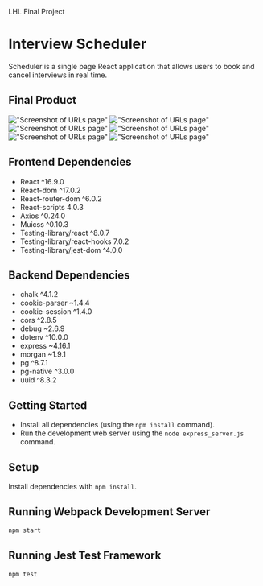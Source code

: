 LHL Final Project   
# Interview Scheduler

Scheduler is a single page React application that allows users to book and cancel interviews in real time.


## Final Product

!["Screenshot of URLs page"](https://github.com/nsagias/lhl_final/blob/master/docs/01_landing_login_page.png)
!["Screenshot of URLs page"](https://github.com/nsagias/lhl_final/blob/master/docs/02_dashboard.png)
!["Screenshot of URLs page"](https://github.com/nsagias/lhl_final/blob/master/docs/03_request_money.png)
!["Screenshot of URLs page"](https://github.com/nsagias/lhl_final/blob/master/docs/04_choose_cards.png)
!["Screenshot of URLs page"](https://github.com/nsagias/lhl_final/blob/master/docs/05_choose_theme.png)
!["Screenshot of URLs page"](https://github.com/nsagias/lhl_final/blob/master/docs/06_logout.png)


## Frontend Dependencies
- React                       ^16.9.0 
- React-dom                   ^17.0.2
- React-router-dom            ^6.0.2
- React-scripts                4.0.3
- Axios                       ^0.24.0
- Muicss                      ^0.10.3
- Testing-library/react       ^8.0.7
- Testing-library/react-hooks  7.0.2
- Testing-library/jest-dom    ^4.0.0

## Backend Dependencies
- chalk                       ^4.1.2
- cookie-parser               ~1.4.4
- cookie-session              ^1.4.0
- cors                        ^2.8.5
- debug                       ~2.6.9
- dotenv                      ^10.0.0
- express                     ~4.16.1
- morgan                      ~1.9.1
- pg                          ^8.7.1
- pg-native                   ^3.0.0 
- uuid                        ^8.3.2




## Getting Started

- Install all dependencies (using the `npm install` command).
- Run the development web server using the `node express_server.js` command.

## Setup

Install dependencies with `npm install`.

## Running Webpack Development Server

```sh
npm start
```

## Running Jest Test Framework

```sh
npm test
```

